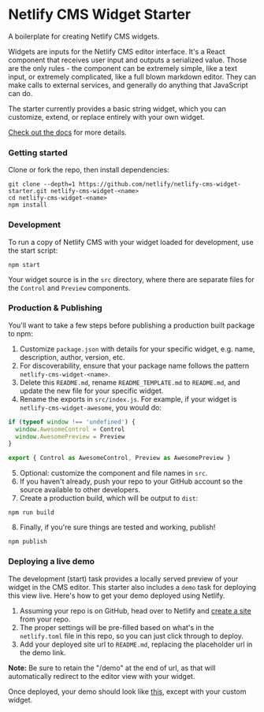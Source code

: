 # Netlify CMS Widget Starter

A boilerplate for creating Netlify CMS widgets.

Widgets are inputs for the Netlify CMS editor interface. It's a React component that receives user input and outputs a serialized value. Those are the only rules - the component can be extremely simple, like a text input, or extremely complicated, like a full blown markdown editor. They can make calls to external services, and generally do anything that JavaScript can do.

The starter currently provides a basic string widget, which you can customize, extend, or replace entirely with your own widget.

[Check out the docs](https://www.netlifycms.org/docs/custom-widgets/) for more details.

### Getting started

Clone or fork the repo, then install dependencies:

```shell
git clone --depth=1 https://github.com/netlify/netlify-cms-widget-starter.git netlify-cms-widget-<name>
cd netlify-cms-widget-<name>
npm install
```

### Development

To run a copy of Netlify CMS with your widget loaded for development, use the start script:

```shell
npm start
```

Your widget source is in the `src` directory, where there are separate files for the `Control` and `Preview` components.

### Production & Publishing

You'll want to take a few steps before publishing a production built package to npm:

1. Customize `package.json` with details for your specific widget, e.g. name, description, author, version, etc.
2. For discoverability, ensure that your package name follows the pattern `netlify-cms-widget-<name>`.
3. Delete this `README.md`, rename `README_TEMPLATE.md` to `README.md`, and update the new file for your specific widget.
4. Rename the exports in `src/index.js`. For example, if your widget is `netlify-cms-widget-awesome`, you would do:
  ```js
  if (typeof window !== 'undefined') {
    window.AwesomeControl = Control
    window.AwesomePreview = Preview
  }

  export { Control as AwesomeControl, Preview as AwesomePreview }
  ```
5. Optional: customize the component and file names in `src`.
6. If you haven't already, push your repo to your GitHub account so the source available to other developers.
7. Create a production build, which will be output to `dist`:
  ```shell
  npm run build
  ```
8. Finally, if you're sure things are tested and working, publish!
  ```shell
  npm publish
  ```

### Deploying a live demo

The development (start) task provides a locally served preview of your widget in the CMS editor. This starter also includes a `demo` task for deploying this view live. Here's how to get your demo deployed using Netlify.

1. Assuming your repo is on GitHub, head over to Netlify and [create a site](https://app.netlify.com/start) from your repo.
2. The proper settings will be pre-filled based on what's in the `netlify.toml` file in this repo, so you can just click through to deploy.
3. Add your deployed site url to `README.md`, replacing the placeholder url in the demo link.

**Note:** Be sure to retain the "/demo" at the end of url, as that will automatically redirect to the editor view with your widget.

Once deployed, your demo should look like [this](https://netlify-cms-widget-starter.netlify.com/demo), except with your custom widget.
